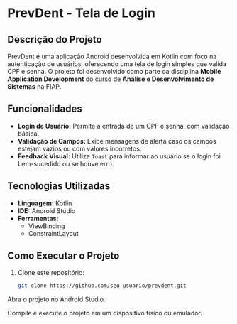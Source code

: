 # PrevDent - Tela de Login

## Descrição do Projeto
PrevDent é uma aplicação Android desenvolvida em Kotlin com foco na autenticação de usuários, oferecendo uma tela de login simples que valida CPF e senha. O projeto foi desenvolvido como parte da disciplina **Mobile Application Development** do curso de **Análise e Desenvolvimento de Sistemas** na FIAP.

## Funcionalidades
- **Login de Usuário:** Permite a entrada de um CPF e senha, com validação básica.
- **Validação de Campos:** Exibe mensagens de alerta caso os campos estejam vazios ou com valores incorretos.
- **Feedback Visual:** Utiliza `Toast` para informar ao usuário se o login foi bem-sucedido ou se houve erro.

## Tecnologias Utilizadas
- **Linguagem:** Kotlin
- **IDE:** Android Studio
- **Ferramentas:**
  - ViewBinding
  - ConstraintLayout

## Como Executar o Projeto

1. Clone este repositório:
   ```bash
   git clone https://github.com/seu-usuario/prevdent.git

Abra o projeto no Android Studio.

Compile e execute o projeto em um dispositivo físico ou emulador.

